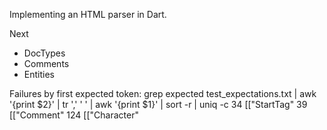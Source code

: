 Implementing an HTML parser in Dart.

Next
* DocTypes
* Comments
* Entities


Failures by first expected token:
grep expected  test_expectations.txt | awk '{print $2}' | tr ',' ' ' | awk '{print $1}' | sort -r | uniq -c
     34 [["StartTag"
     39 [["Comment"
    124 [["Character"